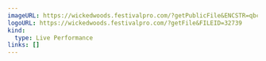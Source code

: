 ```yaml
---
imageURL: https://wickedwoods.festivalpro.com/?getPublicFile&ENCSTR=qbcYjXIqjlhBlaSzhcQm
logoURL: https://wickedwoods.festivalpro.com/?getFile&FILEID=32739
kind:
  type: Live Performance
links: []
---
```


